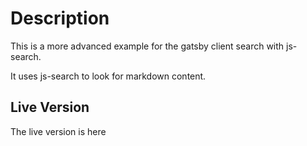 # Description

This is a more advanced example for the gatsby client search with js-search.

It uses js-search to look for markdown content.


## Live Version

The live version is here
